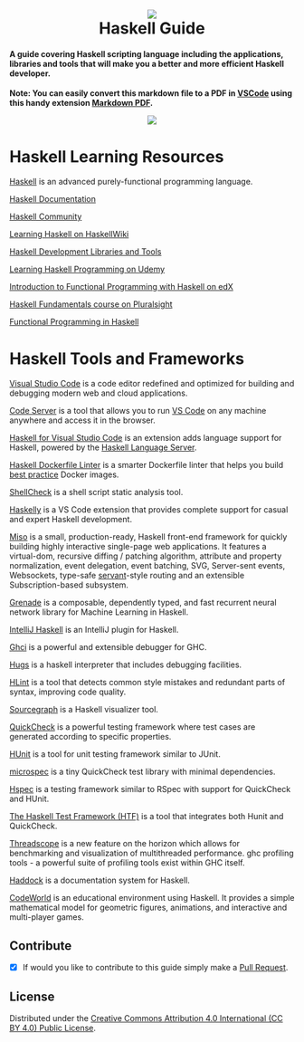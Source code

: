 <h1 align="center">
 <img src="https://user-images.githubusercontent.com/45159366/130509569-65ae8239-9c4c-4e4d-8398-0ffd5e5954b3.png">
  <br />
 Haskell Guide
</h1>

#### A guide covering Haskell scripting language including the applications, libraries and tools that will make you a better and more efficient Haskell developer.

**Note: You can easily convert this markdown file to a PDF in [VSCode](https://code.visualstudio.com/) using this handy extension [Markdown PDF](https://marketplace.visualstudio.com/items?itemName=yzane.markdown-pdf).**
 
 <p align="center">
 <img src="https://user-images.githubusercontent.com/45159366/120939047-c3774880-c6ca-11eb-9445-1b89d2a2d6d0.png">
  <br />
</p>

# Haskell Learning Resources

[Haskell](https://www.haskell.org/) is an advanced purely-functional programming language. 

[Haskell Documentation](https://www.haskell.org/documentation/)

[Haskell Community](https://www.haskell.org/community/)

[Learning Haskell on HaskellWiki](https://wiki.haskell.org/Learning_Haskell)

[Haskell Development Libraries and Tools](https://wiki.haskell.org/Development_Libraries_and_Tools)

[Learning Haskell Programming on Udemy](https://www.udemy.com/course/learning-haskell-programming/)

[Introduction to Functional Programming with Haskell on edX](https://www.edx.org/course/introduction-to-functional-programming)

[Haskell Fundamentals course on Pluralsight](https://www.pluralsight.com/courses/haskell-fundamentals-part1)

[Functional Programming in Haskell](https://www.futurelearn.com/courses/functional-programming-haskell)

# Haskell Tools and Frameworks

[Visual Studio Code](https://code.visualstudio.com/) is a code editor redefined and optimized for building and debugging modern web and cloud applications.

[Code Server](https://coder.com/) is a tool that allows you to run [VS Code](https://code.visualstudio.com/) on any machine anywhere and access it in the browser.

[Haskell for Visual Studio Code](https://github.com/haskell/vscode-haskell) is an extension adds language support for Haskell, powered by the [Haskell Language Server](https://github.com/haskell/haskell-language-server).

[Haskell Dockerfile Linter](https://github.com/hadolint/hadolint) is a smarter Dockerfile linter that helps you build [best practice](https://docs.docker.com/engine/userguide/eng-image/dockerfile_best-practices) Docker images.

[ShellCheck](https://www.shellcheck.net/) is a shell script static analysis tool.

[Haskelly](https://github.com/haskelly-dev/Haskelly) is a VS Code extension that provides complete support for casual and expert Haskell development.

[Miso](https://haskell-miso.org/) is a small, production-ready, Haskell front-end framework for quickly building highly interactive single-page web applications. It features a virtual-dom, recursive diffing / patching algorithm, attribute and property normalization, event delegation, event batching, SVG, Server-sent events, Websockets, type-safe [servant](https://haskell-servant.github.io/)-style routing and an extensible Subscription-based subsystem.

[Grenade](https://github.com/HuwCampbell/grenade) is a composable, dependently typed, and fast recurrent neural network library for Machine Learning in Haskell.

[IntelliJ Haskell](https://github.com/rikvdkleij/intellij-haskell) is an IntelliJ plugin for Haskell.

[Ghci](https://www.haskell.org/haskellwiki/GHC/GHCi) is a  powerful and extensible debugger for GHC.

[Hugs](https://www.haskell.org/hugs/) is a haskell interpreter that includes debugging facilities.

[HLint](https://community.haskell.org/~ndm/hlint/) is a tool that detects common style mistakes and redundant parts of syntax, improving code quality.

[Sourcegraph](https://hackage.haskell.org/package/SourceGraph-0.5.5.0) is a Haskell visualizer tool.

[QuickCheck](https://www.cs.chalmers.se/~rjmh/QuickCheck/) is a  powerful testing framework where test cases are generated according to specific properties.

[HUnit](https://hackage.haskell.org/package/HUnit-1.2.2.1) is a tool for unit testing framework similar to JUnit.

[microspec](https://hackage.haskell.org/package/microspec) is  a tiny QuickCheck test library with minimal dependencies.

[Hspec](https://hspec.github.io/) is a testing framework similar to RSpec with support for QuickCheck and HUnit.

[The Haskell Test Framework (HTF)](https://hackage.haskell.org/package/HTF) is a tool that integrates both Hunit and QuickCheck.

[Threadscope](https://code.haskell.org/ThreadScope/) is a new feature on the horizon which allows for benchmarking and visualization of multithreaded performance.
ghc profiling tools - a powerful suite of profiling tools exist within GHC itself.

[Haddock](https://www.haskell.org/haddock/) is a documentation system for Haskell.

[CodeWorld](https://github.com/google/codeworld) is an educational environment using Haskell. It provides a simple mathematical model for geometric figures, animations, and interactive and multi-player games. 

## Contribute

- [x] If would you like to contribute to this guide simply make a [Pull Request](https://github.com/mikeroyal/Haskell-Guide/pulls).


## License

Distributed under the [Creative Commons Attribution 4.0 International (CC BY 4.0) Public License](https://creativecommons.org/licenses/by/4.0/).
